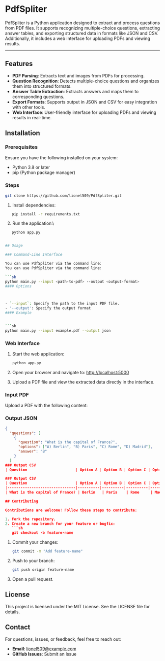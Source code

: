 # PdfSpliter

PdfSpliter is a Python application designed to extract and process questions from PDF files. It supports recognizing multiple-choice questions, extracting answer tables, and exporting structured data in formats like JSON and CSV. Additionally, it includes a web interface for uploading PDFs and viewing results.

---

## Features

- **PDF Parsing**: Extracts text and images from PDFs for processing.
- **Question Recognition**: Detects multiple-choice questions and organizes them into structured formats.
- **Answer Table Extraction**: Extracts answers and maps them to corresponding questions.
- **Export Formats**: Supports output in JSON and CSV for easy integration with other tools.
- **Web Interface**: User-friendly interface for uploading PDFs and viewing results in real-time.

## Installation

### Prerequisites

Ensure you have the following installed on your system:

- Python 3.8 or later
- pip (Python package manager)

### Steps
   ```sh
   git clone https://github.com/lionel509/PdfSpliter.git
   ```

1. Install dependencies:

```sh
   pip install -r requirements.txt
   ```

2. Run the application:\

```sh
   python app.py


## Usage

### Command-Line Interface

You can use PdfSpliter via the command line:
You can use PdfSpliter via the command line:

```sh
python main.py --input <path-to-pdf> --output <output-format>
#### Options



- `--input`: Specify the path to the input PDF file.
- '--output': Specify the output format 
#### Example


```sh
python main.py --input example.pdf --output json
```

### Web Interface

1. Start the web application:
   ```sh
   python app.py
   ```

2. Open your browser and navigate to:
   [http://localhost:5000](http://localhost:5000)

3. Upload a PDF file and view the extracted data directly in the interface.

### Input PDF

Upload a PDF with the following content:

### Output JSON

```json
{
  "questions": [
    {
      "question": "What is the capital of France?",
      "options": ["A) Berlin", "B) Paris", "C) Rome", "D) Madrid"],
      "answer": "B"
    }
  ]
### Output CSV
| Question                      | Option A | Option B | Option C | Option D | Answer |

### Output CSV
| Question                      | Option A | Option B | Option C | Option D | Answer |
|-------------------------------|----------|----------|----------|----------|--------|
| What is the capital of France? | Berlin   | Paris    | Rome     | Madrid   | B      |

## Contributing

Contributions are welcome! Follow these steps to contribute:

1. Fork the repository.
2. Create a new branch for your feature or bugfix:
   ```sh
   git checkout -b feature-name
   ```

1. Commit your changes:

   ```sh
   git commit -m "Add feature-name"
   ```

2. Push to your branch:

   ```sh
   git push origin feature-name
   ```

3. Open a pull request.

## License

This project is licensed under the MIT License. See the LICENSE file for details.

## Contact

For questions, issues, or feedback, feel free to reach out:

- **Email**: [lionel509@example.com](mailto:lionel509@example.com)
- **GitHub Issues**: Submit an Issue
